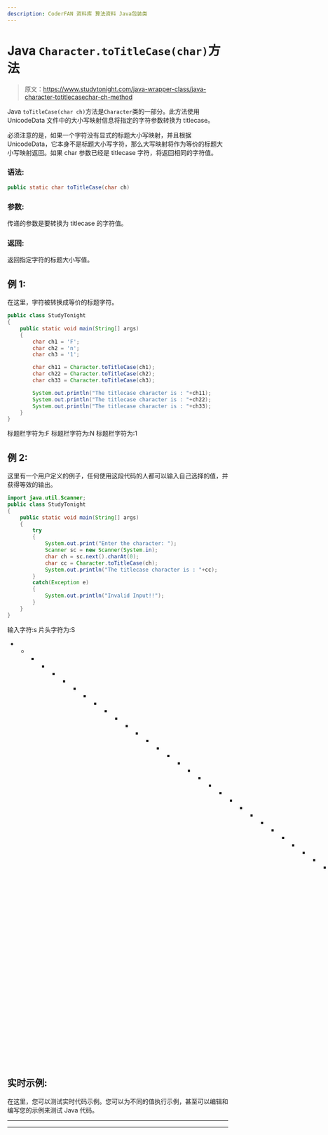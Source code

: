 ```yaml
---
description: CoderFAN 资料库 算法资料 Java包装类
---
```


# Java `Character.toTitleCase(char)`方法

> 原文：<https://www.studytonight.com/java-wrapper-class/java-character-totitlecasechar-ch-method>

Java `toTitleCase(char ch)`方法是`Character`类的一部分。此方法使用 UnicodeData 文件中的大小写映射信息将指定的字符参数转换为 titlecase。

必须注意的是，如果一个字符没有显式的标题大小写映射，并且根据 UnicodeData，它本身不是标题大小写字符，那么大写映射将作为等价的标题大小写映射返回。如果 char 参数已经是 titlecase 字符，将返回相同的字符值。

### 语法:

```java
public static char toTitleCase(char ch) 
```

### 参数:

传递的参数是要转换为 titlecase 的字符值。

### 返回:

返回指定字符的标题大小写值。

## 例 1:

在这里，字符被转换成等价的标题字符。

```java
public class StudyTonight
{  
	public static void main(String[] args)
	{  
		char ch1 = 'F';  
		char ch2 = 'n';
		char ch3 = '1';

		char ch11 = Character.toTitleCase(ch1);  
		char ch22 = Character.toTitleCase(ch2);
		char ch33 = Character.toTitleCase(ch3);

        System.out.println("The titlecase character is : "+ch11);  
		System.out.println("The titlecase character is : "+ch22); 
		System.out.println("The titlecase character is : "+ch33); 
	}  
}
```

标题栏字符为:F
标题栏字符为:N
标题栏字符为:1

## 例 2:

这里有一个用户定义的例子，任何使用这段代码的人都可以输入自己选择的值，并获得等效的输出。

```java
import java.util.Scanner; 
public class StudyTonight
{  
	public static void main(String[] args)
	{  
		try
		{
			System.out.print("Enter the character: ");  
			Scanner sc = new Scanner(System.in);         
			char ch = sc.next().charAt(0);  
			char cc = Character.toTitleCase(ch);
			System.out.println("The titlecase character is : "+cc);
		}
		catch(Exception e)
		{
			System.out.println("Invalid Input!!");
		}
	}  
} 
```

输入字符:s
片头字符为:S
* * * * * * * * * * * * * * * * * * * * * * * * * * * * * * * * * * * * * * * * T3】输入字符:U
片头字符为:U

## 实时示例:

在这里，您可以测试实时代码示例。您可以为不同的值执行示例，甚至可以编辑和编写您的示例来测试 Java 代码。

* * *

* * *